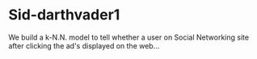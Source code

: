 # Sid-darthvader1
We build a k-N.N. model to tell whether a user on Social Networking site after clicking the ad's displayed on the web…
